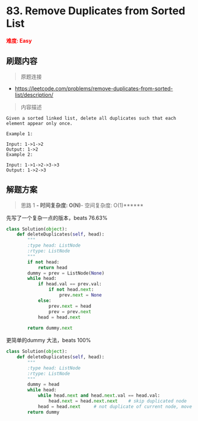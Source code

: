 # 83. Remove Duplicates from Sorted List

**<font color=red>难度: Easy</font>**

## 刷题内容

> 原题连接

* https://leetcode.com/problems/remove-duplicates-from-sorted-list/description/

> 内容描述

```
Given a sorted linked list, delete all duplicates such that each element appear only once.

Example 1:

Input: 1->1->2
Output: 1->2
Example 2:

Input: 1->1->2->3->3
Output: 1->2->3
```

## 解题方案

> 思路 1
******- 时间复杂度: O(N)******- 空间复杂度: O(1)******

先写了一个复杂一点的版本，beats 76.63%

```python
class Solution(object):
    def deleteDuplicates(self, head):
        """
        :type head: ListNode
        :rtype: ListNode
        """
        if not head:
            return head
        dummy = prev = ListNode(None)
        while head:
            if head.val == prev.val:
                if not head.next:
                    prev.next = None
            else:
                prev.next = head
                prev = prev.next
            head = head.next
            
        return dummy.next
```
更简单的dummy 大法，beats 100%

```python
class Solution(object):
    def deleteDuplicates(self, head):
        """
        :type head: ListNode
        :rtype: ListNode
        """
        dummy = head
        while head:
            while head.next and head.next.val == head.val:
                head.next = head.next.next    # skip duplicated node
            head = head.next     # not duplicate of current node, move to next node
        return dummy  
```
